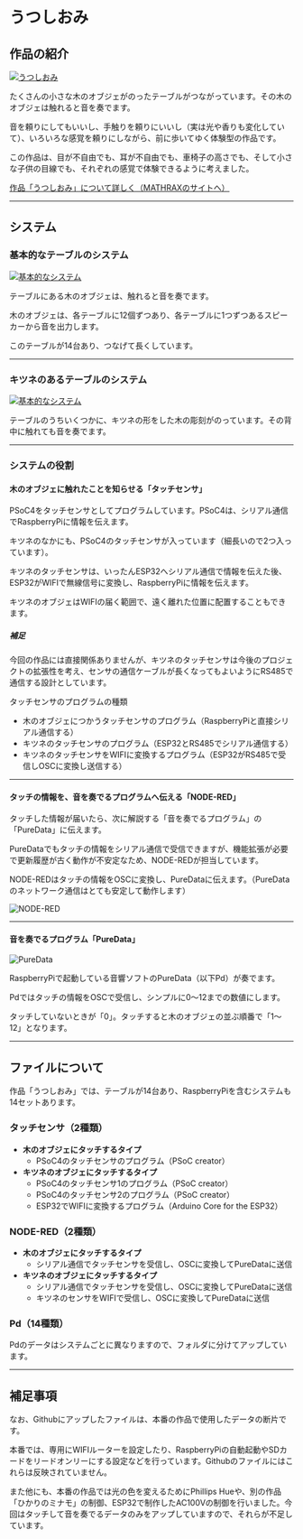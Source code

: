 # うつしおみ


## 作品の紹介

[![うつしおみ](http://img.youtube.com/vi/HiOy_eePyWg/0.jpg)](http://www.youtube.com/watch?v=HiOy_eePyWg "うつしおみ")

たくさんの小さな木のオブジェがのったテーブルがつながっています。その木のオブジェは触れると音を奏でます。

音を頼りにしてもいいし、手触りを頼りにいいし（実は光や香りも変化していて）、いろいろな感覚を頼りにしながら、前に歩いてゆく体験型の作品です。

この作品は、目が不自由でも、耳が不自由でも、車椅子の高さでも、そして小さな子供の目線でも、それぞれの感覚で体験できるように考えました。

<a href = "https://mathrax.com/contents/page10523">作品「うつしおみ」について詳しく（MATHRAXのサイトへ）</a>

---



## システム

### 基本的なテーブルのシステム

[![基本的なシステム](https://github.com/mathrax-s/utsushiomi/raw/garage/system_basic.png)]("system_basic")

テーブルにある木のオブジェは、触れると音を奏でます。

木のオブジェは、各テーブルに12個ずつあり、各テーブルに1つずつあるスピーカーから音を出力します。

このテーブルが14台あり、つなげて長くしています。

---



### キツネのあるテーブルのシステム


[![基本的なシステム](https://github.com/mathrax-s/utsushiomi/raw/garage/system_fox.png)]("system_fox")

テーブルのうちいくつかに、キツネの形をした木の彫刻がのっています。その背中に触れても音を奏でます。

---

### システムの役割

#### **木のオブジェに触れたことを知らせる「タッチセンサ」**

PSoC4をタッチセンサとしてプログラムしています。PSoC4は、シリアル通信でRaspberryPiに情報を伝えます。

キツネのなかにも、PSoC4のタッチセンサが入っています（細長いので2つ入っています）。

キツネのタッチセンサは、いったんESP32へシリアル通信で情報を伝えた後、ESP32がWIFIで無線信号に変換し、RaspberryPiに情報を伝えます。

キツネのオブジェはWIFIの届く範囲で、遠く離れた位置に配置することもできます。

##### **補足**

今回の作品には直接関係ありませんが、キツネのタッチセンサは今後のプロジェクトの拡張性を考え、センサの通信ケーブルが長くなってもよいようにRS485で通信する設計としています。

タッチセンサのプログラムの種類

- 木のオブジェにつかうタッチセンサのプログラム（RaspberryPiと直接シリアル通信する）
- キツネのタッチセンサのプログラム（ESP32とRS485でシリアル通信する）
- キツネのタッチセンサをWIFIに変換するプログラム（ESP32がRS485で受信しOSCに変換し送信する）



---

#### **タッチの情報を、音を奏でるプログラムへ伝える「NODE-RED」**

タッチした情報が届いたら、次に解説する「音を奏でるプログラム」の「PureData」に伝えます。

PureDataでもタッチの情報をシリアル通信で受信できますが、機能拡張が必要で更新履歴が古く動作が不安定なため、NODE-REDが担当しています。

NODE-REDはタッチの情報をOSCに変換し、PureDataに伝えます。（PureDataのネットワーク通信はとても安定して動作します）

![NODE-RED](https://github.com/mathrax-s/utsushiomi/blob/garage/nde-red-preview.png?raw=true)

---

#### **音を奏でるプログラム「PureData」**

![PureData](https://github.com/mathrax-s/utsushiomi/blob/garage/puredata-preview.png?raw=true)

RaspberryPiで起動している音響ソフトのPureData（以下Pd）が奏でます。

Pdではタッチの情報をOSCで受信し、シンプルに0〜12までの数値にします。

タッチしていないときが「0」。タッチすると木のオブジェの並ぶ順番で「1〜12」となります。



---

## ファイルについて

作品「うつしおみ」では、テーブルが14台あり、RaspberryPiを含むシステムも14セットあります。

### タッチセンサ（2種類）

- **木のオブジェにタッチするタイプ**
  - PSoC4のタッチセンサのプログラム（PSoC creator）
- **キツネのオブジェにタッチするタイプ**
  - PSoC4のタッチセンサ1のプログラム（PSoC creator）
  - PSoC4のタッチセンサ2のプログラム（PSoC creator）
  - ESP32でWIFIに変換するプログラム（Arduino Core for the ESP32）



### NODE-RED（2種類）

- **木のオブジェにタッチするタイプ**
  - シリアル通信でタッチセンサを受信し、OSCに変換してPureDataに送信
- **キツネのオブジェにタッチするタイプ**
  - シリアル通信でタッチセンサを受信し、OSCに変換してPureDataに送信
  - キツネのセンサをWIFIで受信し、OSCに変換してPureDataに送信



### Pd（14種類）

Pdのデータはシステムごとに異なりますので、フォルダに分けてアップしています。



---

## 補足事項

なお、Githubにアップしたファイルは、本番の作品で使用したデータの断片です。

本番では、専用にWIFIルーターを設定したり、RaspberryPiの自動起動やSDカードをリードオンリーにする設定などを行っています。Githubのファイルにはこれらは反映されていません。

また他にも、本番の作品では光の色を変えるためにPhillips Hueや、別の作品「ひかりのミナモ」の制御、ESP32で制作したAC100Vの制御を行いました。今回はタッチして音を奏でるデータのみをアップしていますので、それらが不足しています。

